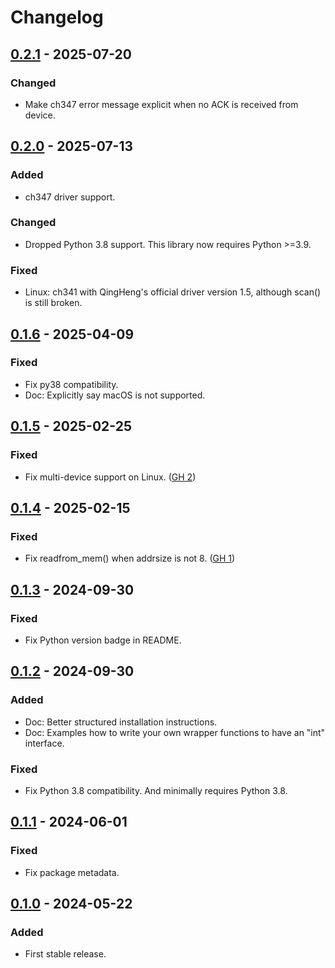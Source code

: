 # Changelog

## [0.2.1] - 2025-07-20

### Changed

- Make ch347 error message explicit when no ACK is received from device.

## [0.2.0] - 2025-07-13

### Added

- ch347 driver support.

### Changed

- Dropped Python 3.8 support. This library now requires Python >=3.9.

### Fixed

- Linux: ch341 with QingHeng's official driver version 1.5, although scan() is
  still broken.


## [0.1.6] - 2025-04-09

### Fixed

- Fix py38 compatibility.
- Doc: Explicitly say macOS is not supported.


## [0.1.5] - 2025-02-25

### Fixed

- Fix multi-device support on Linux. ([GH 2](https://github.com/iynehz/i2cpy/issues/2))

## [0.1.4] - 2025-02-15

### Fixed

- Fix readfrom_mem() when addrsize is not 8. ([GH 1](https://github.com/iynehz/i2cpy/issues/1))

## [0.1.3] - 2024-09-30

### Fixed

- Fix Python version badge in README.

## [0.1.2] - 2024-09-30

### Added

- Doc: Better structured installation instructions.
- Doc: Examples how to write your own wrapper functions to have an "int" interface. 

### Fixed

- Fix Python 3.8 compatibility. And minimally requires Python 3.8.

## [0.1.1] - 2024-06-01

### Fixed

- Fix package metadata.

## [0.1.0] - 2024-05-22

### Added

- First stable release.


[unreleased]: https://github.com/iynehz/i2cpy/compare/v0.2.1...HEAD
[0.2.1]: https://github.com/iynehz/i2cpy/compare/v0.2.0...v0.2.1
[0.2.0]: https://github.com/iynehz/i2cpy/compare/v0.1.6...v0.2.0
[0.1.6]: https://github.com/iynehz/i2cpy/compare/v0.1.5...v0.1.6
[0.1.5]: https://github.com/iynehz/i2cpy/compare/v0.1.4...v0.1.5
[0.1.4]: https://github.com/iynehz/i2cpy/compare/v0.1.3...v0.1.4
[0.1.3]: https://github.com/iynehz/i2cpy/compare/v0.1.2...v0.1.3
[0.1.2]: https://github.com/iynehz/i2cpy/compare/v0.1.1...v0.1.2
[0.1.1]: https://github.com/iynehz/i2cpy/compare/v0.1.0...v0.1.1
[0.1.0]: https://github.com/iynehz/i2cpy/releases/tag/v0.1.0
